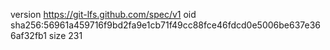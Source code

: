 version https://git-lfs.github.com/spec/v1
oid sha256:56961a459716f9bd2fa9e1cb71f49cc88fce46fdcd0e5006be637e366af32fb1
size 231
